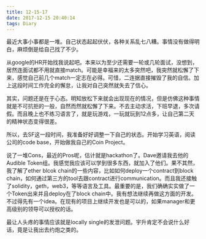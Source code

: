 ```yaml
---
title: 12-15-17
date: 2017-12-15 20:40:14
tags: Diary
---
```



最近大事小事都是一堆。自己状态起起伏伏，各种关系乱七八糟。事情没有做得明白，麻烦倒是给自己找了不少。

从google的HR开始找我说起吧。本来以为至少还需要一轮或几轮面试，没想到，居然连面试都不用就直接match。可能是幸福来的太多突然吧，我突然就松懈了下来，感觉自己前几个match一定志在必得。可惜，二连据直接摧毁了我的自信。加上这段时间工作完全的懈怠，让我对自己突然就失去了信心。

其实，问题还是在于心态。明知放松下来就会出现现在的情况，但是仿佛这种事情就是不可抗拒的一般，自然而然就松懈了下来。不去主动求活，下班早退，多次请假。而且晚上也不练习语言了，就是玩游戏，一玩就玩到12点多，让自己第二天的精神状态变得很差。

所以，去SF这一段时间，我准备好好调整一下自己的状态。开始学习英语，阅读公司的code base，开始做我自己的Coin Project。

说了一堆Cons，最近的Pros呢，估计就是hackathon了。Dave邀请我去他的Audible Token组。我感觉我应该可以学到很多东西，就加入了他们。果不其然，我了解了ether blcok chain的一些内容，比如如何deploy一个contract到block chain，如何通过第三方的tool去跟contract进行communication。而且我还接触了solidity，geth，web3，等等语言及工具。最重要的是，我们确确实实做了一个Token出来并且deploy在了block chain中。我有想法继续再做这方面的开发。不过得先有一个idea。在现有的项目上继续开发也是可以的，如果manager和更高级别的领导可以授权的话。

最让人头疼的事情应该就是locally single的发泄问题。宇升肯定不会说什么好话，竟是让我出去约炮之类的。

